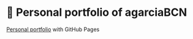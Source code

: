 # 👤 Personal portfolio of agarciaBCN

[Personal portfolio](https://agarciabcn.github.io/) with GitHub Pages
